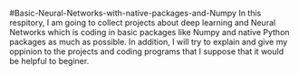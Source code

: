 #Basic-Neural-Networks-with-native-packages-and-Numpy
In this respitory, I am going to collect projects about deep learning and Neural Networks which is coding in basic packages like Numpy and native Python packages as much as possible. 
In addition, I will try to explain and give my oppinion to the projects and coding programs that I suppose that it would be helpful to beginer. 
